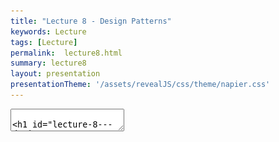 ```yaml
---
title: "Lecture 8 - Design Patterns"
keywords: Lecture
tags: [Lecture]
permalink:  lecture8.html
summary: lecture8
layout: presentation
presentationTheme: '/assets/revealJS/css/theme/napier.css' 
---
```

<section data-markdown data-separator="^\n---\n$" data-separator-vertical="^\n--\n$">
<textarea data-template>

# Lecture 8 - Design Patterns
### SET09121 - Games Engineering

<br><br>
Babis Koniaris
<br>


School of Computing. Edinburgh Napier University


---

# Recommended Reading

Game Programming Patterns - Robert Nystrom

![image](assets/images/game_patterns_book.jpg)



---

# Review of UML


---

# What is UML?

- UML stands for the Unified Modelling Language.
- UML allows us to model software from various viewpoints. <!-- .element: class="fragment" -->
    - The structure of the software.
        - Class diagram.
    - The behaviour of the software.
        - Use case diagram.
        - Activity diagram.
        - State diagram.
    - The interaction within the software.
        - Sequence diagram.
- UML can be integrated into any software development process. <!-- .element: class="fragment" -->
    - Analysis and requirements gathering.
    - System design.
- UML essentially provides a schematic of our software. <!-- .element: class="fragment" -->

---

# When to Use UML

- Five useful diagrams:
    - **Use case** diagrams: overall requirements gathering.
    - **Activity** diagrams: flow chart of behaviour.
    - **Class** diagrams: main system design.
    - **Sequence** diagrams: individual steps and interaction between components.
    - **State** diagrams: model object or system state.
- **Use diagrams whenever possible!**

---

# What are Design Patterns?

---

# What are Design Patterns?

- A design pattern is a reusable solution to a commonly occurring problem when designing software.
- Reusable is the key here. <!-- .element: class="fragment" -->
    - Engineering is about reusing existing solutions whenever possible.
    - Other engineering disciplines have reusable solutions to given problems.
- When we look at our software development problems from a high enough abstraction level we will see lots of areas of reuse. <!-- .element: class="fragment" -->

![image](assets/images/software_development.png) <!-- .element width="45%"  -->

---

# Useful Design Patterns for Games

---

# Types of Patterns

- Design patterns can be divided into a number of categories based on the type of problem they try and solve.
 - **Creational** patterns
    - Used for, or dictate, object creation mechanisms.
 - **Structural** patterns,
    - Used to dictate how objects are composed to form larger structures.
 - **Behavioural** patterns,
    - Used to control common communication patterns between objects.
- You'll likely already know at least one pattern from each of these categories.

---

# Singleton

---

# Singleton Pattern

- The Singleton pattern lets us ensure that only one instance of a given class ever exists.
- The pattern is good when we want to control and coordinate particular operations in our system.
    - E.g. A game only has one GameController for tracking gamestate and flow.
    - Our game engine wants to ensure control over game entities at particular stages.
- Singletons are good for providing a centralised approach to access a particular part of the system.
    - Almost like providing a global attribute.
- There are numerous approaches to ensure Singleton behaviour.

---

# Singleton Pattern 

![image](assets/images/singleton.png) <!-- .element width="80%"  -->

(Source: https://en.wikipedia.org/wiki/Singleton_pattern)

---

# Singleton Pattern 

```cpp
class EntityManager
{
public:
    static EntityManager& getInstance()
    {
        static EntityManager instance;
        return instance;
    }
private:
    EntityManager(){}
    EntityManager(const EntityManager&) = delete;
};
```

---

# Composite Pattern

- The Composite pattern allows us to treat objects and compositions of objects in a uniform manner.
- For example, elements in a UI can be a single element, called a **leaf** (e.g., a button), or a collection of other Elements, called a **composite** (e.g., a panel with buttons, etc.)
    - This creates a **hierarchy** of UI elements.
    - We tell the top UI element to update.
    - The top UI element will tell the child elements to update, if it is a composite.
    - Thanks to a common interface, we don't need to know whether we are dealing with a composite or leaf.
- Do not confuse the component in the composite pattern with the component in a Entity Component Model!

---

# Composite Pattern 

![image](assets/images/composite.png) <!-- .element width="80%"  -->

(Source: https://en.wikipedia.org/wiki/Composite_pattern)

---

# Composite Pattern 

```cpp
class UIElement { // Component
public:
    virtual void update()=0; // Operation
};

class Panel : public UIElement { // Composite
    std::vector<std::shared_ptr<UIElement>> panelElements;

    void update() override {
        for (std::shared_ptr<UIElement>& element : panelElements) {
            element->update();
        }
    }

    // add(), remove(), getChild()...
};

class Button : public UIElement { // Leaf
    void update() override {
        ...
    }
};
```

---

# Iterator Pattern

- The iterator pattern allows us to access the individual elements of a collection of objects (aggregate) in a uniform manner without exposing the collection structure underneath.
- One of the most useful (and oldest) patterns available.
    - Create a collection.
    - Add objects to collection.
    - Iterate through collection when needed and perform individual actions.
- If you don't create your own collection, you most likely do not have to create your own iterator.

---

# Iterator Pattern 

![image](assets/images/iterator.png) <!-- .element width="80%"  -->

(Source: https://en.wikipedia.org/wiki/Iterator_pattern)

---

# Iterator Pattern 

```cpp
// Iterator interface
class Iterator {
public:
    virtual int next() = 0;
    virtual bool hasNext() = 0;
};

// Concrete Iterator
class ConcreteIterator : public Iterator {
public:
    ConcreteIterator(const std::vector<int>& items) : items(items), position(0) {}

    int next() override {
        if (hasNext()) {
            return items[position++];
        }
        throw std::out_of_range("No more elements.");
    }

    bool hasNext() override {
        return position < items.size();
    }
private:
    const std::vector<int>& items;
    size_t position;
};
```

---

# Iterator Pattern 

```cpp
// Aggregate interface
class Aggregate {
public:
    virtual std::unique_ptr<Iterator> createIterator() const = 0;
    virtual ~Aggregate() = default;
};

// Concrete Aggregate
class ConcreteAggregate : public Aggregate {
public:
    void addItem(int item) {
        items.push_back(item);
    }

    std::unique_ptr<Iterator> createIterator() const override {
        return std::make_unique<ConcreteIterator>(items);
    }
private:
    std::vector<int> items;
};
```

---

# Iterator Pattern 

```cpp
ConcreteAggregate numbers;
numbers.addItem(10);
numbers.addItem(20);
numbers.addItem(30);
numbers.addItem(40);

std::unique_ptr<Iterator> iterator = numbers.createIterator();

while (iterator->hasNext()) {
    std::cout << iterator->next() << " ";
}
std::cout << std::endl;
return 0;
```

---

# Mediator Pattern

- The Mediator pattern provides a unified interface to a set of objects in a system.
- Objects no longer communicate directly with each other, but instead communicate through the mediator.
- This reduces the dependencies between communicating objects, thereby reducing coupling.
- Mediator is very common pattern in GUI systems.
    - Event based programming.
    - Message passing. 
- The mediator pattern is useful for building messaging systems as it detaches the components. It is a loose coupling approach.

---

# Mediator Pattern 

![image](assets/images/mediator.png) <!-- .element width="80%"  -->

(Source: https://javadevcentral.com/mediator-design-pattern)

---

# Mediator Pattern 

```cpp
class Colleague;

class Mediator {
public:
    virtual void broadcastMessage(const std::string& message, Colleague* sender) = 0;
};

class Colleague {
public:
    Colleague(Mediator* mediator, const std::string& name) : mediator(mediator), name(name) {}

    void sendMessage(const std::string& message) {
        mediator->broadcastMessage(message, this);
    }

    void receiveMessage(const std::string& message) {
        std::cout << name << " received: " << message << std::endl;
    }

    std::string getName() const {
        return name;
    }
private:
    Mediator* mediator;
    std::string name;
};
```

---

# Mediator Pattern 

```cpp
// Concrete Mediator (Chat Room)
class ChatRoom : public Mediator {
public:
    void addParticipant(Colleague* colleague) {
        participants.push_back(colleague);
    }

    void broadcastMessage(const std::string& message, Colleague* sender) override {
        for (Colleague* participant : participants) {
            if (participant != sender) {
                participant->receiveMessage(sender->getName() + ": " + message);
            }
        }
    }
private:
    std::vector<Colleague*> participants;
};
```

---

# Mediator Pattern 

```cpp
// Create a mediator (chat room)
ChatRoom chatRoom;

// Create participants (colleagues)
Colleague alice(&chatRoom, "Alice");
Colleague bob(&chatRoom, "Bob");
Colleague charlie(&chatRoom, "Charlie");

// Add participants to the chat room
chatRoom.addParticipant(&alice);
chatRoom.addParticipant(&bob);
chatRoom.addParticipant(&charlie);

// Participants send messages through the mediator
alice.sendMessage("Hello, everyone!");
bob.sendMessage("Hi Alice!");
charlie.sendMessage("Good morning, folks!");
```

---

# State Pattern

- Allows us to change the behaviour of the object when its internal state changes
- For example the ghost in PacMan.
    - Current state is chase PacMan.
    - When PacMan eats a power pill the ghost changes state to evade PacMan.
    - When power pill timer runs out state changes back to chase PacMan.
- The different behaviours can be programmed in different objects. 
- The ghost uses the behaviour specified in the state object when it updates.

---

# State Pattern 

![image](assets/images/state.png) <!-- .element width="80%"  -->

(Source: https://en.wikipedia.org/wiki/State_pattern)


---

# State Pattern 

```cpp
class Context; // Forward declaration

// State Interface
class State {
public:
    virtual void handle(Context& context) = 0;
    virtual ~State() = default;
};

class ChaseState : public State { // Concrete state
public:
    void handle(Context& context) override;
};

class EvadeState : public State {
public:
    void handle(Context& context) override;
};

```

---

# State Pattern 

```cpp
class Context { // Context class that holds the current state
public:
    Context(State * initialState) : state(initialState) {}

    void setState(State* newState) {
        state = newState;
    }

    void tick() {
        state->handle(*this);  // Delegate behavior to the current state
    }
private:
    State * state;  // The current state
};

void ChaseState::handle(Context& context) {
    if (pacmanJustAtePowerPill)
            context.setState(new EvadeState());  // Transition to evade state
}

void EvadeState::handle(Context& context) {
    if(timeElapsedSinceEvadeStarted < evasionDuration)
        context.setState(new ChaseState());  // Transition to chase state
}
```

---

# State Pattern 

```cpp
 Context pacman(new PacmanState());
 Context ghost(new EvadeState());

 while (true)
 {
     pacman.tick();
     ghost.tick();
 }
```

---

# Strategy Pattern

- The strategy pattern has the identical structure as the state pattern.
- We use the strategy pattern when we want to use a different algorithm (strategy) to achieve **the same thing**.
    - State pattern: change to a **different behaviour** at run-time.
    - Strategy pattern: change the **implementation** of the **same behaviour** at run-time.
- A good example of the strategy pattern is different numerical integration method for physics simulation.
    - They all achieve the same thing, but have different trade-offs in accuracy and performance.
    - Games like Universe Sandbox allow the player to change the integration method at run-time.

---

# Strategy Pattern

```cpp
class Integrator {
public:
    virtual void step(float h) = 0;
};

class LeapFrog : Integrator {
public:
    void step(float h) override {} // use leapfrog verlet
};

class Euler : Integrator {
public:
    void step(float h) override {} // use explicit euler
};

class Simulator {
public:
    void update(float h) {
        integrationMethod->step(h);
    }
private:
    Integrator * integrationMethod;
};
```

---

# Observer Pattern

- We want to have a centralised repository and control point for a collection of objects.
- The **subject** keeps track of all objects, the **observers**, and notifies them of any state changes.
- The subjects are registered at runtime. 
- Example: An entity manager that keeps track of all entities in a game.
    - Entity manager is the subject.
    - The entities are the observers.
    - The entity manager calls methods like `update()` and `render()` each frame

---

# Observer Pattern 

![image](assets/images/observerPattern.png) <!-- .element width="80%"  -->

(Source: https://en.wikipedia.org/wiki/Observer_pattern)

---

# Observer Pattern 

```cpp
class Entity { // Observer
public:
    void update(float dt) {}
    void render() {}
};

class EntityManager { // Subject
    std::vector<Entity*> entities;

    void update(float dt) {
        for (Entity* entity : entities) {
            entity->update(dt);
        }
    }

    void render() {
        for (Entity* entity : entities) {
            entity->render();
        }
    }

    void registerEntity(Entity * entity) {
        entities.push_back(entity);
    }

    void unregisterEntity(Entity* entity) {
        // ... remove entity from entities vector
    }
};
```

---

# Recognising Design Patterns

- You will be surprised how often design patterns pop-up when developing software.
- Some patterns are even built into languages and frameworks that you have used.
    - `foreach` in C# is an iterator.
    - C# also has delegates.
    - Python has decorators.
    - Java provides the observer pattern.
- To recognise a pattern you need to first recognise the problem you are trying to solve.
    - Again, this means doing a higher-level analysis.
- If you find you are doing the same thing over and over again, chances are you have a pattern.


---

# Summary


---

# Summary

- Design patterns are a very important tool in the software engineer's toolbox.
    - Reusable solutions to particular problems.
    - Simplify existing solutions.
    - Patterns have proven usefulness.
- Understanding design patterns is probably the most important skill you can pick up at this stage of your programming education.
    - Object-oriented Software Development touched on these areas.
- Knowing when and where to use a design pattern can save you a lot of effort.
    - And there are a lot of potential patterns out there.
